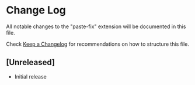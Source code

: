 # Change Log

All notable changes to the "paste-fix" extension will be documented in this file.

Check [Keep a Changelog](http://keepachangelog.com/) for recommendations on how to structure this file.

## [Unreleased]

- Initial release